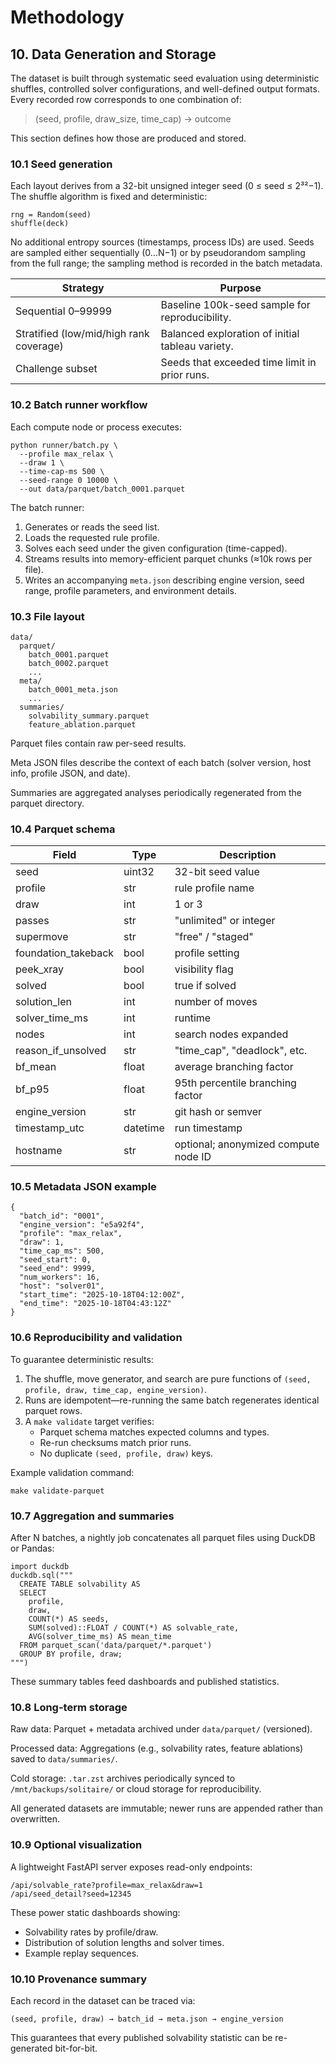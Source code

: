 # Methodology

## 10. Data Generation and Storage

The dataset is built through systematic seed evaluation using deterministic shuffles, controlled solver configurations, and well-defined output formats.
Every recorded row corresponds to one combination of:

> (seed, profile, draw_size, time_cap) → outcome

This section defines how those are produced and stored.

### 10.1 Seed generation

Each layout derives from a 32-bit unsigned integer seed (0 ≤ seed ≤ 2³²−1).
The shuffle algorithm is fixed and deterministic:

```
rng = Random(seed)
shuffle(deck)
```

No additional entropy sources (timestamps, process IDs) are used.
Seeds are sampled either sequentially (0…N−1) or by pseudorandom sampling from the full range; the sampling method is recorded in the batch metadata.

| Strategy | Purpose |
| --- | --- |
| Sequential 0–99999 | Baseline 100k-seed sample for reproducibility. |
| Stratified (low/mid/high rank coverage) | Balanced exploration of initial tableau variety. |
| Challenge subset | Seeds that exceeded time limit in prior runs. |

### 10.2 Batch runner workflow

Each compute node or process executes:

```
python runner/batch.py \
  --profile max_relax \
  --draw 1 \
  --time-cap-ms 500 \
  --seed-range 0 10000 \
  --out data/parquet/batch_0001.parquet
```

The batch runner:

1. Generates or reads the seed list.
2. Loads the requested rule profile.
3. Solves each seed under the given configuration (time-capped).
4. Streams results into memory-efficient parquet chunks (≈10k rows per file).
5. Writes an accompanying `meta.json` describing engine version, seed range, profile parameters, and environment details.

### 10.3 File layout

```
data/
  parquet/
    batch_0001.parquet
    batch_0002.parquet
    ...
  meta/
    batch_0001_meta.json
    ...
  summaries/
    solvability_summary.parquet
    feature_ablation.parquet
```

Parquet files contain raw per-seed results.

Meta JSON files describe the context of each batch (solver version, host info, profile JSON, and date).

Summaries are aggregated analyses periodically regenerated from the parquet directory.

### 10.4 Parquet schema

| Field | Type | Description |
| --- | --- | --- |
| seed | uint32 | 32-bit seed value |
| profile | str | rule profile name |
| draw | int | 1 or 3 |
| passes | str | "unlimited" or integer |
| supermove | str | "free" / "staged" |
| foundation_takeback | bool | profile setting |
| peek_xray | bool | visibility flag |
| solved | bool | true if solved |
| solution_len | int | number of moves |
| solver_time_ms | int | runtime |
| nodes | int | search nodes expanded |
| reason_if_unsolved | str | "time_cap", "deadlock", etc. |
| bf_mean | float | average branching factor |
| bf_p95 | float | 95th percentile branching factor |
| engine_version | str | git hash or semver |
| timestamp_utc | datetime | run timestamp |
| hostname | str | optional; anonymized compute node ID |

### 10.5 Metadata JSON example

```
{
  "batch_id": "0001",
  "engine_version": "e5a92f4",
  "profile": "max_relax",
  "draw": 1,
  "time_cap_ms": 500,
  "seed_start": 0,
  "seed_end": 9999,
  "num_workers": 16,
  "host": "solver01",
  "start_time": "2025-10-18T04:12:00Z",
  "end_time": "2025-10-18T04:43:12Z"
}
```

### 10.6 Reproducibility and validation

To guarantee deterministic results:

1. The shuffle, move generator, and search are pure functions of `(seed, profile, draw, time_cap, engine_version)`.
2. Runs are idempotent—re-running the same batch regenerates identical parquet rows.
3. A `make validate` target verifies:
   - Parquet schema matches expected columns and types.
   - Re-run checksums match prior runs.
   - No duplicate `(seed, profile, draw)` keys.

Example validation command:

```
make validate-parquet
```

### 10.7 Aggregation and summaries

After N batches, a nightly job concatenates all parquet files using DuckDB or Pandas:

```
import duckdb
duckdb.sql("""
  CREATE TABLE solvability AS
  SELECT
    profile,
    draw,
    COUNT(*) AS seeds,
    SUM(solved)::FLOAT / COUNT(*) AS solvable_rate,
    AVG(solver_time_ms) AS mean_time
  FROM parquet_scan('data/parquet/*.parquet')
  GROUP BY profile, draw;
""")
```

These summary tables feed dashboards and published statistics.

### 10.8 Long-term storage

Raw data: Parquet + metadata archived under `data/parquet/` (versioned).

Processed data: Aggregations (e.g., solvability rates, feature ablations) saved to `data/summaries/`.

Cold storage: `.tar.zst` archives periodically synced to `/mnt/backups/solitaire/` or cloud storage for reproducibility.

All generated datasets are immutable; newer runs are appended rather than overwritten.

### 10.9 Optional visualization

A lightweight FastAPI server exposes read-only endpoints:

```
/api/solvable_rate?profile=max_relax&draw=1
/api/seed_detail?seed=12345
```

These power static dashboards showing:

- Solvability rates by profile/draw.
- Distribution of solution lengths and solver times.
- Example replay sequences.

### 10.10 Provenance summary

Each record in the dataset can be traced via:

`(seed, profile, draw) → batch_id → meta.json → engine_version`

This guarantees that every published solvability statistic can be re-generated bit-for-bit.
